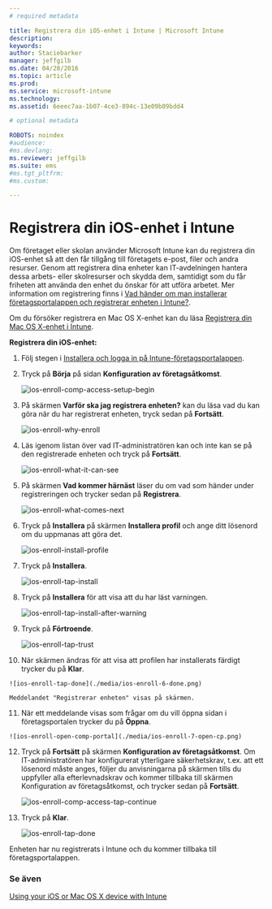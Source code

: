 ```yaml
---
# required metadata

title: Registrera din iOS-enhet i Intune | Microsoft Intune
description:
keywords:
author: Staciebarker
manager: jeffgilb
ms.date: 04/28/2016
ms.topic: article
ms.prod:
ms.service: microsoft-intune
ms.technology:
ms.assetid: 6eeec7aa-1b07-4ce3-894c-13e09b89bdd4

# optional metadata

ROBOTS: noindex
#audience:
#ms.devlang:
ms.reviewer: jeffgilb
ms.suite: ems
#ms.tgt_pltfrm:
#ms.custom:

---
```



# Registrera din iOS-enhet i Intune

Om företaget eller skolan använder Microsoft Intune kan du registrera din iOS-enhet så att den får tillgång till företagets e-post, filer och andra resurser. Genom att registrera dina enheter kan IT-avdelningen hantera dessa arbets- eller skolresurser och skydda dem, samtidigt som du får friheten att använda den enhet du önskar för att utföra arbetet. Mer information om registrering finns i [Vad händer om man installerar företagsportalappen och registrerar enheten i Intune?](what-happens-if-you-install-the-company-portal-app-and-enroll-your-device-in-intune-ios.md).

Om du försöker registrera en Mac OS X-enhet kan du läsa [Registrera din Mac OS X-enhet i Intune](enroll-your-device-in-intune-mac-os-x.md).


**Registrera din iOS-enhet:**

1.  Följ stegen i [Installera och logga in på Intune-företagsportalappen](install-and-sign-in-to-the-intune-company-portal-app-ios.md).

2. Tryck på **Börja** på sidan **Konfiguration av företagsåtkomst**.

    ![ios-enroll-comp-access-setup-begin](./media/ios-enroll-1a-comp-access-setup.png) 

3. På skärmen **Varför ska jag registrera enheten?** kan du läsa vad du kan göra när du har registrerat enheten, tryck sedan på **Fortsätt**.

    ![ios-enroll-why-enroll](./media/ios-enroll-1b-why-enroll.png) 

4. Läs igenom listan över vad IT-administratören kan och inte kan se på den registrerade enheten och tryck på **Fortsätt**.

    ![ios-enroll-what-it-can-see](./media/ios-enroll-1c-we-care-privacy.png) 

5.  På skärmen **Vad kommer härnäst** läser du om vad som händer under registreringen och trycker sedan på **Registrera**.

    ![ios-enroll-what-comes-next](./media/ios-enroll-1d-what-comes-next.png) 

6.  Tryck på **Installera** på skärmen **Installera profil** och ange ditt lösenord om du uppmanas att göra det.

    ![ios-enroll-install-profile](./media/ios-enroll-2-mgt-profile-install.png) 
  
7.  Tryck på **Installera**.

    ![ios-enroll-tap-install](./media/ios-enroll-3-mgt-profile-install-2.png)    

8.  Tryck på **Installera** för att visa att du har läst varningen.

    ![ios-enroll-tap-install-after-warning](./media/ios-enroll-4-warning.png) 

9.  Tryck på **Förtroende**.

    ![ios-enroll-tap-trust](./media/ios-enroll-5-trust.png) 

10.  När skärmen ändras för att visa att profilen har installerats färdigt trycker du på **Klar**.

    ![ios-enroll-tap-done](./media/ios-enroll-6-done.png) 

    Meddelandet "Registrerar enheten" visas på skärmen.

11.  När ett meddelande visas som frågar om du vill öppna sidan i företagsportalen trycker du på **Öppna**.

    ![ios-enroll-open-comp-portal](./media/ios-enroll-7-open-cp.png) 

12. Tryck på **Fortsätt** på skärmen **Konfiguration av företagsåtkomst**. Om IT-administratören har konfigurerat ytterligare säkerhetskrav, t.ex. att ett lösenord måste anges, följer du anvisningarna på skärmen tills du uppfyller alla efterlevnadskrav och kommer tillbaka till skärmen Konfiguration av företagsåtkomst, och trycker sedan på **Fortsätt**.

    ![ios-enroll-comp-access-tap-continue](./media/ios-enroll-8-comp-access-setup-compliance.png) 

13. Tryck på **Klar**. 

    ![ios-enroll-tap-done](./media/ios-enroll-9-comp-access-setup-complete.png) 

Enheten har nu registrerats i Intune och du kommer tillbaka till företagsportalappen.

    

  

### Se även
[Using your iOS or Mac OS X device with Intune](using-your-ios-or-mac-os-x-device-with-intune.md)

<!--HONumber=May16_HO1-->



